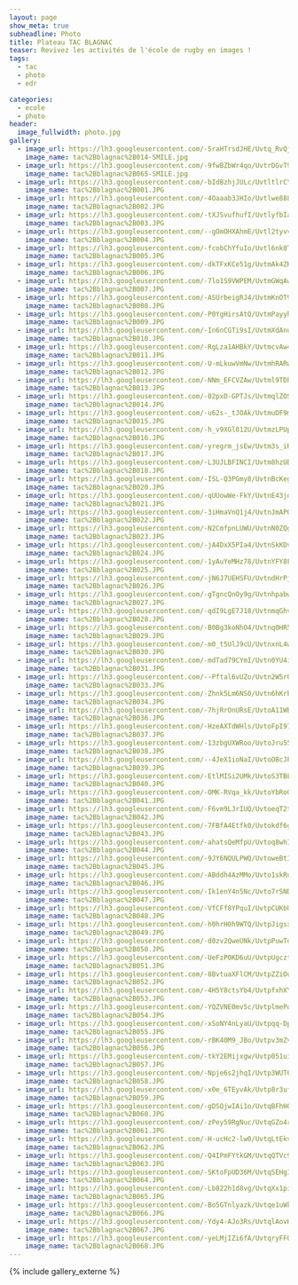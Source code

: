 ```yaml
---
layout: page
show_meta: true
subheadline: Photo
title: Plateau TAC BLAGNAC
teaser: Revivez les activités de l'école de rugby en images !
tags:
  - tac
  - photo
  - edr

categories:
  - ecole
  - photo
header:
  image_fullwidth: photo.jpg
gallery:
  - image_url: https://lh3.googleusercontent.com/-SraHTrsdJHE/Uvtq_RvQj8I/AAAAAAAAGuM/4R9RvKiEe1sFV6DETKIqDBSX1dSnm1QjwCHM
    image_name: tac%2Bblagnac%2B014-SMILE.jpg
  - image_url: https://lh3.googleusercontent.com/-9fwBZbWr4qo/UvtrDGvT9HI/AAAAAAAAGuU/xGMCg306Fr0qPoZ-Sw-G7qoi2-F2yHnLQCHM
    image_name: tac%2Bblagnac%2B065-SMILE.jpg
  - image_url: https://lh3.googleusercontent.com/-bIdBzhjJULc/UvtltlrCYyI/AAAAAAAAGmI/m8zitGYyJsMBMYBc9Qg7tmhKiOMJcfE-wCHM
    image_name: tac%2Bblagnac%2B001.JPG
  - image_url: https://lh3.googleusercontent.com/-4Oaaab3JHIo/Uvtlwe8888I/AAAAAAAAGmQ/DoUzbaWwkeAIOKaNjfUfakl0-7bxGU9UACHM
    image_name: tac%2Bblagnac%2B002.JPG
  - image_url: https://lh3.googleusercontent.com/-tXJSvufhufI/UvtlyfbIalI/AAAAAAAAGmY/3HPvEOZCIGQIFB1YGZcNr4nyh2U3LsmogCHM
    image_name: tac%2Bblagnac%2B003.JPG
  - image_url: https://lh3.googleusercontent.com/--gOmOHXAhmE/Uvtl2tyvvhI/AAAAAAAAGmg/7SsD9T1nm6c2kYu7pOoRocgnoVfi974iQCHM
    image_name: tac%2Bblagnac%2B004.JPG
  - image_url: https://lh3.googleusercontent.com/-fcobChYfuIo/Uvtl6nk8TyI/AAAAAAAAGmo/ZqBZ4CZn0EEQRm_Uc2vnsf-thbxpr7S-gCHM
    image_name: tac%2Bblagnac%2B005.JPG
  - image_url: https://lh3.googleusercontent.com/-dkTFxKCe51g/UvtmAk4ZKfI/AAAAAAAAGmw/15H2h84G4SMre4fcms9WmC6VNyx8oiNnQCHM
    image_name: tac%2Bblagnac%2B006.JPG
  - image_url: https://lh3.googleusercontent.com/-7lo1S9VWPEM/UvtmGWqAw0I/AAAAAAAAGm4/rGWv9pQnKu0sL8LMXiNroeT4D6833SuGACHM
    image_name: tac%2Bblagnac%2B007.JPG
  - image_url: https://lh3.googleusercontent.com/-ASUrbeigRJ4/UvtmKnOT97I/AAAAAAAAGnA/KoBhhhCPS3ULSihSDMS9dzns-Xu5HbdmgCHM
    image_name: tac%2Bblagnac%2B008.JPG
  - image_url: https://lh3.googleusercontent.com/-P0YgHirsAtQ/UvtmPayyhDI/AAAAAAAAGnI/jnrhfvosAOwprgADzs5Ou595pHnlIUV-gCHM
    image_name: tac%2Bblagnac%2B009.JPG
  - image_url: https://lh3.googleusercontent.com/-In6nCGTi9sI/UvtmXdAnuhI/AAAAAAAAGnQ/SCXwD89dsF8STi0cH03qKOWClf-o0L1HgCHM
    image_name: tac%2Bblagnac%2B010.JPG
  - image_url: https://lh3.googleusercontent.com/-RgLza1AHBkY/UvtmcvAw48I/AAAAAAAAGnY/pAu_TJzuDZ8tOAwYLhzkud3DPKhbT0jTgCHM
    image_name: tac%2Bblagnac%2B011.JPG
  - image_url: https://lh3.googleusercontent.com/-U-mLkuwVmNw/UvtmhRARwoI/AAAAAAAAGng/JMc9kN7kYGgkSDU0cQE8fIdS1LLTy_kPACHM
    image_name: tac%2Bblagnac%2B012.JPG
  - image_url: https://lh3.googleusercontent.com/-NNm_EFCVZAw/Uvtml9TDhLI/AAAAAAAAGno/MbUztIcf3O883TmVpB1hQCOHBzr1likNwCHM
    image_name: tac%2Bblagnac%2B013.JPG
  - image_url: https://lh3.googleusercontent.com/-02pxD-GPTJs/UvtmqlZOSyI/AAAAAAAAGnw/3ONBPxA2hY8GCThsE6oxfxRGwPgCB01SACHM
    image_name: tac%2Bblagnac%2B014.JPG
  - image_url: https://lh3.googleusercontent.com/-u62s-_tJOAk/UvtmuDF9mXI/AAAAAAAAGn4/p3lTopT8uY0hkZ839lzHTVZDzaE3TRWVgCHM
    image_name: tac%2Bblagnac%2B015.JPG
  - image_url: https://lh3.googleusercontent.com/-h_v9XGl812U/UvtmzLPUp9I/AAAAAAAAGoA/U8uG7fhWQwAddZgsH2H0kkgquCjoq6vkQCHM
    image_name: tac%2Bblagnac%2B016.JPG
  - image_url: https://lh3.googleusercontent.com/-yregrm_jsEw/Uvtm3s_iRLI/AAAAAAAAGoI/tW4d_kMek_cCoCCU4HQ1F_L43C_D9d69QCHM
    image_name: tac%2Bblagnac%2B017.JPG
  - image_url: https://lh3.googleusercontent.com/-L3UJLBFINCI/Uvtm8hzUBfI/AAAAAAAAGoQ/VBjvrlW03Go8lEicX_PCjZi3re6W1X2igCHM
    image_name: tac%2Bblagnac%2B018.JPG
  - image_url: https://lh3.googleusercontent.com/-ISL-Q3PGmy8/UvtnBcKegvI/AAAAAAAAGoY/dlTmm0SONvECkMq09p-GhosoeV75nQQfQCHM
    image_name: tac%2Bblagnac%2B020.JPG
  - image_url: https://lh3.googleusercontent.com/-qUUowWe-FkY/UvtnE43jduI/AAAAAAAAGog/rBr-Wgo-JYg_G7vPxF9r8t8G-xA3LhHGwCHM
    image_name: tac%2Bblagnac%2B021.JPG
  - image_url: https://lh3.googleusercontent.com/-3iHmaVnQ1j4/UvtnJmAPOII/AAAAAAAAGoo/BFoHX_i_L2sWxCOhY7Jbr0dSsVzXjBkgACHM
    image_name: tac%2Bblagnac%2B022.JPG
  - image_url: https://lh3.googleusercontent.com/-N2CmfpnLUWU/UvtnN0ZQg5I/AAAAAAAAGow/ReeNTWumwuEv1VV8Cla9LNrORS9sf8CoQCHM
    image_name: tac%2Bblagnac%2B023.JPG
  - image_url: https://lh3.googleusercontent.com/-jA4DxX5PIa4/UvtnSkKDvNI/AAAAAAAAGo4/n78DMTN1_VMT8mjw96xJlbFOh7Fi3kv6ACHM
    image_name: tac%2Bblagnac%2B024.JPG
  - image_url: https://lh3.googleusercontent.com/-1yAuYeMHz78/UvtnYFY8FeI/AAAAAAAAGpA/pdN8TSjP23gU9ys1TDFwQ3iZtX6rNIDMQCHM
    image_name: tac%2Bblagnac%2B025.JPG
  - image_url: https://lh3.googleusercontent.com/-jN6J7UEHSFU/UvtndHrPj8I/AAAAAAAAGpI/4fw9lYnHodkm-jzIEGdJ2fCus1AILsC8ACHM
    image_name: tac%2Bblagnac%2B026.JPG
  - image_url: https://lh3.googleusercontent.com/-gTgncQnOy9g/Uvtnhpabw4I/AAAAAAAAGpQ/Sz_-B6ocxEc7oIcB_JlyEa9yQC3JKlxlwCHM
    image_name: tac%2Bblagnac%2B027.JPG
  - image_url: https://lh3.googleusercontent.com/-qdI9LgE7J18/UvtnmqGhvYI/AAAAAAAAGpY/gMrg2hHckTM5C6VN0Y8igMJOHx2D5qqPQCHM
    image_name: tac%2Bblagnac%2B028.JPG
  - image_url: https://lh3.googleusercontent.com/-B0Bg3koNhO4/Uvtnq0HR5FI/AAAAAAAAGpg/E8vBawa1Bm4DdPBHhB9t0czzbonm-F3GQCHM
    image_name: tac%2Bblagnac%2B029.JPG
  - image_url: https://lh3.googleusercontent.com/-m0_t5UlJ9cU/UvtnxnL4w4I/AAAAAAAAGpo/IIQhphff6bs6CjyEz7oA9UkZ_hJjjZ7swCHM
    image_name: tac%2Bblagnac%2B030.JPG
  - image_url: https://lh3.googleusercontent.com/-mdTad79CYmI/Uvtn0YU4izI/AAAAAAAAGpw/3bHO2qaf5X0qgR5utyFOG3eYtOVtIizRwCHM
    image_name: tac%2Bblagnac%2B031.JPG
  - image_url: https://lh3.googleusercontent.com/--Pftal6vUZo/Uvtn2W5rQLI/AAAAAAAAGp4/6JK2zexPpY8nyAF6zTAIkRcy4QdreCeRQCHM
    image_name: tac%2Bblagnac%2B033.JPG
  - image_url: https://lh3.googleusercontent.com/-Zhnk5Lm6NS0/Uvtn6hKrb3I/AAAAAAAAGqA/jymJNPtbneAzfI1Htef1kCwjI71JtTN5wCHM
    image_name: tac%2Bblagnac%2B034.JPG
  - image_url: https://lh3.googleusercontent.com/-7hjRrOnURsE/UvtoA11WBwI/AAAAAAAAGqI/7Z4zNSFdT28bSrJval3VcnPoIgjkC2aiwCHM
    image_name: tac%2Bblagnac%2B036.JPG
  - image_url: https://lh3.googleusercontent.com/-HzeAXTdWHls/UvtoFpI97yI/AAAAAAAAGqQ/pAFs4Se7NW0ZxCARZtljZ4PhXYVv4i2CACHM
    image_name: tac%2Bblagnac%2B037.JPG
  - image_url: https://lh3.googleusercontent.com/-13zbgUXWRoo/UvtoJru55qI/AAAAAAAAGqY/LALdMHaUlv03WxsW6el8DAR7Xj4p62F4wCHM
    image_name: tac%2Bblagnac%2B038.JPG
  - image_url: https://lh3.googleusercontent.com/--4JeX1ioNaI/UvtoOBcJPII/AAAAAAAAGqg/xH19oyRvAEoRGQT66mDr2dDxv5JtgoK2QCHM
    image_name: tac%2Bblagnac%2B039.JPG
  - image_url: https://lh3.googleusercontent.com/-EtlMISi2UMk/UvtoS3TBL1I/AAAAAAAAGqo/FlZWp4Pny8QmItGRE5AXw0a3s3HrtZALwCHM
    image_name: tac%2Bblagnac%2B040.JPG
  - image_url: https://lh3.googleusercontent.com/-OMK-RVqa_kk/UvtoYbRoOtI/AAAAAAAAGqw/4sxmNpZiUgchfeoDIDBHJ1QeyxiUi4cOwCHM
    image_name: tac%2Bblagnac%2B041.JPG
  - image_url: https://lh3.googleusercontent.com/-F6vm9LJrIUQ/UvtoeqT2tbI/AAAAAAAAGq4/5eybjUFRn50KlSqfXCwbf1DlA5M91t2GwCHM
    image_name: tac%2Bblagnac%2B042.JPG
  - image_url: https://lh3.googleusercontent.com/-7FBfA4Etfk0/Uvtokdf6ghI/AAAAAAAAGrA/GE5FJX5ndRINggBqBOs-MbWiWroT-e4VACHM
    image_name: tac%2Bblagnac%2B043.JPG
  - image_url: https://lh3.googleusercontent.com/-ahatsQeMfpU/Uvtoq8whIxI/AAAAAAAAGrI/ROtx-ya6VxIlWqdPSNfaoUbMPtgVI5oFACHM
    image_name: tac%2Bblagnac%2B044.JPG
  - image_url: https://lh3.googleusercontent.com/-9JY6NQULPWQ/UvtoweBt1DI/AAAAAAAAGrQ/6GfirxIQQOsMHz3JkS2hh2LK2VUoTnw_wCHM
    image_name: tac%2Bblagnac%2B045.JPG
  - image_url: https://lh3.googleusercontent.com/-ABddh4AzMMo/Uvto1skRuII/AAAAAAAAGrY/ThIGfska058Y41-YQbP6NYWVLJGy9Zq0QCHM
    image_name: tac%2Bblagnac%2B046.JPG
  - image_url: https://lh3.googleusercontent.com/-Ik1enY4n5Nc/Uvto7rSNDfI/AAAAAAAAGrg/BDeZqTbn_WICXWNYN4ssUvpIRA0SZFLIQCHM
    image_name: tac%2Bblagnac%2B047.JPG
  - image_url: https://lh3.googleusercontent.com/-VfCFf8YPquI/UvtpCUKbUvI/AAAAAAAAGro/V5X1E2k1XncL2Q7iSAVLv1hLhikziG7ugCHM
    image_name: tac%2Bblagnac%2B048.JPG
  - image_url: https://lh3.googleusercontent.com/-h0hrH0h9WTQ/UvtpJigsxLI/AAAAAAAAGrw/WR8h6aCE2JkB1Kj76GEelF5W2mi5OvCKwCHM
    image_name: tac%2Bblagnac%2B049.JPG
  - image_url: https://lh3.googleusercontent.com/-d0zv2QweUNk/UvtpPuwToTI/AAAAAAAAGr4/Bml6gsPoxJwjs4bBaPhBHuiKKTspjw4OgCHM
    image_name: tac%2Bblagnac%2B050.JPG
  - image_url: https://lh3.googleusercontent.com/-UeFzP0KD6uU/UvtpUgcztLI/AAAAAAAAGsA/q0_nL99aT4Q4U5dODaH4RcA4ixxWZaWMwCHM
    image_name: tac%2Bblagnac%2B051.JPG
  - image_url: https://lh3.googleusercontent.com/-8BvtuaXFlCM/UvtpZZiOuSI/AAAAAAAAGsI/rnC1t3oDe2EbgfUfDbW_A3FzFjHqFLy3ACHM
    image_name: tac%2Bblagnac%2B052.JPG
  - image_url: https://lh3.googleusercontent.com/-4H5Y8ctsYb4/UvtpfxhXYLI/AAAAAAAAGsQ/mLURWMl7j1ETUkhSnCYwMUGx505f5yeJQCHM
    image_name: tac%2Bblagnac%2B053.JPG
  - image_url: https://lh3.googleusercontent.com/-YQZVNE0mv5c/UvtplmePovI/AAAAAAAAGsY/R3NPNnDGHBoORVy_CYHE2NKGPlKA5W1JACHM
    image_name: tac%2Bblagnac%2B054.JPG
  - image_url: https://lh3.googleusercontent.com/-xSoNY4nLyaU/Uvtpqq-DpLI/AAAAAAAAGsg/V-4o3iBvUO8YlMn9W1s22ZAn9oTAZ_aNwCHM
    image_name: tac%2Bblagnac%2B055.JPG
  - image_url: https://lh3.googleusercontent.com/-rBK40M9_JBo/Uvtpv3mZvzI/AAAAAAAAGso/H6XZVu6FEHUU6B9SZgoVWWWpQtUd4hADgCHM
    image_name: tac%2Bblagnac%2B056.JPG
  - image_url: https://lh3.googleusercontent.com/-tkY2EMijxgw/Uvtp051uipI/AAAAAAAAGsw/Xu0skR7Qbfcx7l9fVYtYrDzgOAGPsH7aQCHM
    image_name: tac%2Bblagnac%2B057.JPG
  - image_url: https://lh3.googleusercontent.com/-Npje6s2jhqI/Uvtp3WUT6bI/AAAAAAAAGs4/ohkbp0R_hvEJhv0N0VhzLRpQjGwaYTf4ACHM
    image_name: tac%2Bblagnac%2B058.JPG
  - image_url: https://lh3.googleusercontent.com/-x0e_6TEyvAk/Uvtp8r3ufoI/AAAAAAAAGtA/GsfHB9rIkPsykEMBXwKFELpmStjkM_PbgCHM
    image_name: tac%2Bblagnac%2B059.JPG
  - image_url: https://lh3.googleusercontent.com/-gDSQjwIAi1o/UvtqBFhH0gI/AAAAAAAAGtI/XIPhNy2MPRIsU4nWfUdXRw06vEBtW2K9QCHM
    image_name: tac%2Bblagnac%2B060.JPG
  - image_url: https://lh3.googleusercontent.com/-zPey59RgNuc/UvtqGZo4roI/AAAAAAAAGtQ/xBMTaD_3WeY9P6vGcXK0H5G-C-Pc4XdqwCHM
    image_name: tac%2Bblagnac%2B061.JPG
  - image_url: https://lh3.googleusercontent.com/-H-ucHc2-lw0/UvtqLtEkvsI/AAAAAAAAGtY/DeemEULs338Dp_mXJiEg4Da-dbu_nSNcwCHM
    image_name: tac%2Bblagnac%2B062.JPG
  - image_url: https://lh3.googleusercontent.com/-Q4IPmFYtkGM/UvtqQTVc9lI/AAAAAAAAGtg/VFeMzD_mv0IXpXdWbD9jjQdXujT5mO2GgCHM
    image_name: tac%2Bblagnac%2B063.JPG
  - image_url: https://lh3.googleusercontent.com/-SKtoFpUD36M/UvtqSEHgIbI/AAAAAAAAGto/HF57bcQM8aESw9O9ZVTk9Rl95UPswG-eQCHM
    image_name: tac%2Bblagnac%2B064.JPG
  - image_url: https://lh3.googleusercontent.com/-Lb822h1d8vg/UvtqXx1piCI/AAAAAAAAGtw/qzAHba8s0OISJP97wJWWSADodZFYipfVwCHM
    image_name: tac%2Bblagnac%2B065.JPG
  - image_url: https://lh3.googleusercontent.com/-Bo5GTnlyazk/Uvtqe1uWkVI/AAAAAAAAGt4/fCGNj_sF3mQY0ZIsOlvAwyxavaVacD_5gCHM
    image_name: tac%2Bblagnac%2B066.JPG
  - image_url: https://lh3.googleusercontent.com/-Ydy4-AJo3Rs/UvtqlAovH2I/AAAAAAAAGuA/ABye8GTtTIMZsy9vPWJYi_wDv3T2l9C4wCHM
    image_name: tac%2Bblagnac%2B067.JPG
  - image_url: https://lh3.googleusercontent.com/-yeLMjIZi6fA/UvtqryFFOVI/AAAAAAAAGuI/Ezv_o2uA-QsgBtZcuU9kJ-XFl-JIGkhCgCHM
    image_name: tac%2Bblagnac%2B068.JPG
---
```

{% include gallery_externe %}
